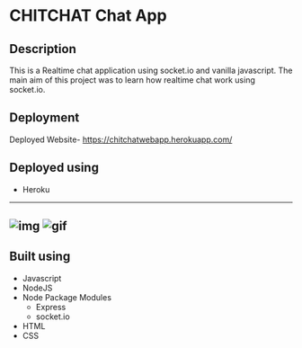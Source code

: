 # CHITCHAT Chat App

## Description
This is a Realtime chat application using socket.io and vanilla javascript. The main aim of this project was to learn how realtime chat work using socket.io.

## Deployment
Deployed Website- https://chitchatwebapp.herokuapp.com/

## Deployed using
* Heroku
-----------------------------------------
![img](https://user-images.githubusercontent.com/86367423/150335593-42f55b07-b4a3-434a-8ca5-7ec27dc08d6f.png)
![gif](https://user-images.githubusercontent.com/86367423/150334822-04af06bb-20bf-4739-a719-d130bf7b2880.gif)
------------------------------------

## Built using
* Javascript
* NodeJS
* Node Package Modules
  * Express
  * socket.io
* HTML
* CSS
